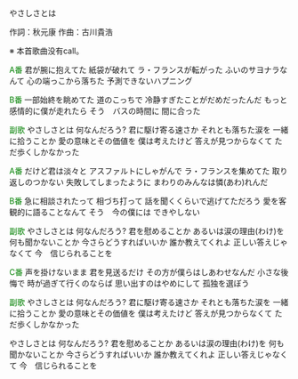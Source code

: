 やさしさとは

作詞：秋元康
作曲：古川貴浩

※ 本首歌曲没有call。

<font color=green>A番</font>
君が腕に抱えてた
紙袋が破れて
ラ・フランスが転がった
ふいのサヨナラなんて
心の端っこから落ちた
予測できないハプニング

<font color=green>B番</font>
一部始終を眺めてた
道のこっちで
冷静すぎたことがだめだったんだ
もっと感情的に僕が走れたら
そう　バスの時間に
間に合った

<font color=green>副歌</font>
やさしさとは
何なんだろう?
君に駆け寄る速さか
それとも落ちた涙を
一緒に拾うことか
愛の意味とその価値を
僕は考えたけど
答えが見つからなくて
ただ歩くしかなかった

<font color=green>A番</font>
だけど君は淡々と
アスファルトにしゃがんで
ラ・フランスを集めてた
取り返しのつかない
失敗してしまったように
まわりのみんなは憐(あわ)れんだ

<font color=green>B番</font>
急に相談されたって
相づち打って
話を聞くくらいで逃げてただろう
愛を客観的に語ることなんて
そう　今の僕には
できやしない

<font color=green>副歌</font>
やさしさとは
何なんだろう?
君を慰めることか
あるいは涙の理由(わけ)を
何も聞かないことか
今さらどうすればいいか
誰か教えてくれよ
正しい答えじゃなくて
今　信じられることを

<font color=green>C番</font>
声を掛けないまま
君を見送るだけ
その方が僕らはしあわせなんだ
小さな後悔で
時が過ぎて行くのならば
思い出すのはやめにして
孤独を選ぼう

<font color=green>副歌</font>
やさしさとは
何なんだろう?
君に駆け寄る速さか
それとも落ちた涙を
一緒に拾うことか
愛の意味とその価値を
僕は考えたけど
答えが見つからなくて
ただ歩くしかなかった

やさしさとは
何なんだろう?
君を慰めることか
あるいは涙の理由(わけ)を
何も聞かないことか
今さらどうすればいいか
誰か教えてくれよ
正しい答えじゃなくて
今　信じられることを
